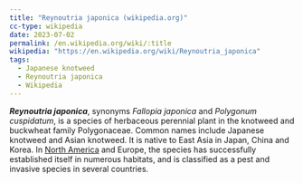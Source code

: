 ```yaml
---
title: "Reynoutria japonica (wikipedia.org)"
cc-type: wikipedia
date: 2023-07-02
permalink: /en.wikipedia.org/wiki/:title
wikipedia: "https://en.wikipedia.org/wiki/Reynoutria_japonica"
tags:
  - Japanese knotweed
  - Reynoutria japonica
  - Wikipedia
---
```

***Reynoutria japonica***, synonyms *Fallopia japonica* and *Polygonum cuspidatum*, is a species of herbaceous perennial plant in the knotweed and buckwheat family Polygonaceae. Common names include Japanese knotweed and Asian knotweed. It is native to East Asia in Japan, China and Korea. In [North America](/en.wikipedia.org/wiki/North_America) and Europe, the species has successfully established itself in numerous habitats, and is classified as a pest and invasive species in several countries.